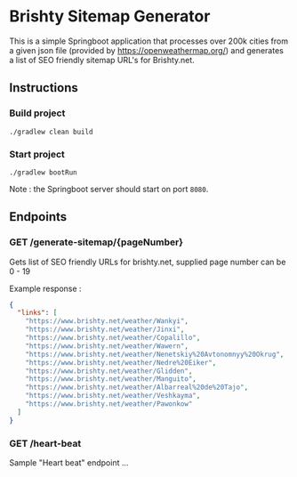 # Brishty Sitemap Generator

This is a simple Springboot application that processes over 200k cities from a given json file (provided
by https://openweathermap.org/) and generates a list of SEO friendly sitemap URL's for Brishty.net.

## Instructions

### Build project 

`./gradlew clean build`

### Start project

`./gradlew bootRun`

Note : the Springboot server should start on port `8080`.

## Endpoints

### GET /generate-sitemap/{pageNumber}

Gets list of SEO friendly URLs for brishty.net, supplied page number can be 0 - 19

Example response :

```json
{
  "links": [
    "https://www.brishty.net/weather/Wankyi",
    "https://www.brishty.net/weather/Jinxi",
    "https://www.brishty.net/weather/Copalillo",
    "https://www.brishty.net/weather/Wawern",
    "https://www.brishty.net/weather/Nenetskiy%20Avtonomnyy%20Okrug",
    "https://www.brishty.net/weather/Nedre%20Eiker",
    "https://www.brishty.net/weather/Glidden",
    "https://www.brishty.net/weather/Manguito",
    "https://www.brishty.net/weather/Albarreal%20de%20Tajo",
    "https://www.brishty.net/weather/Veshkayma",
    "https://www.brishty.net/weather/Pawonkow"
  ]
}
```

### GET /heart-beat

Sample "Heart beat" endpoint ...
